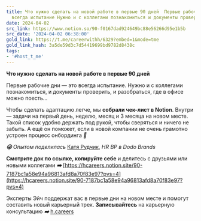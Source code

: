 ```yaml
---
title: Что нужно сделать на новой работе в первые 90 дней  Первые рабочие дни  это
  всегда испытание Нужно и с коллегами познакомиться и документы проверить и
date: 2024-04-02
src_link: https://www.notion.so/90-f0167dad924649bc88e56266d95e1b5b
src_date: '2024-04-02 06:38:00'
gold_link: https://t.me/careerwithh/6329?embed=1&mode=tme
gold_link_hash: 3a5de59d3c7d54419699bd9782d8438c
tags:
- '#host_t_me'
---
```


**Что нужно сделать на новой** **работе в первые 90 дней**  
  
Первые рабочие дни — это всегда испытание. Нужно и с коллегами познакомиться, и документы проверить, и разобраться, где в офисе можно поесть…  
  
Чтобы сделать адаптацию легче, мы **собрали чек-лист в Notion**. Внутри — задачи на первый день, неделю, месяц и 3 месяца на новом месте. Такой список удобно держать под рукой, чтобы сверяться и ничего не забыть. А ещё он поможет, если в новой компании не очень грамотно устроен процесс онбординга ***👀***  
  
***😛*** *Опытом поделилась* [Катя Рудчик](https://h.careers/curators/257-ekaterina-rudchik?utm_source=tg_h&utm_medium=post&utm_campaign=28.03), *HR BP в Dodo Brands*   
  
**Cмотрите док по ссылке, копируйте себе** и делитесь с друзьями или новыми коллегами ***➡️*** [https://hcareers.notion.site/90-7187bc1a58e94a96813afd8a70f83e97?pvs=4](https://hcareers.notion.site/90-7187bc1a58e94a96813afd8a70f83e97?pvs=4)  
  
Эксперты Эйч поддержат вас в первые дни на новом месте и помогут составить новый карьерный трек. **Записывайтесь** на карьерную консультацию ***➡️*** [h.careers](https://x.h.careers/temp/request?utm_source=tg_h&utm_medium=post&utm_campaign=28.03)